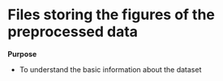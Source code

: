 # Files storing the figures of the preprocessed data

__Purpose__
* To understand the basic information about the dataset
